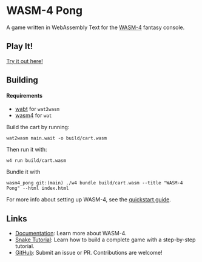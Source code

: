 # WASM-4 Pong

A game written in WebAssembly Text for the [WASM-4](https://wasm4.org) fantasy console.

## Play It!

[Try it out here!](https://billzabob.github.io/wasm4-pong/)

## Building

#### Requirements
- [wabt](https://github.com/WebAssembly/wabt?tab=readme-ov-file) for `wat2wasm`
- [wasm4](https://wasm4.org/docs/getting-started/setup) for `wat`


Build the cart by running:

```shell
wat2wasm main.wait -o build/cart.wasm
```

Then run it with:

```shell
w4 run build/cart.wasm
```

Bundle it with

```shell
wasm4_pong git:(main) ./w4 bundle build/cart.wasm --title "WASM-4 Pong" --html index.html
```

For more info about setting up WASM-4, see the [quickstart guide](https://wasm4.org/docs/getting-started/setup?code-lang=wat#quickstart).

## Links

- [Documentation](https://wasm4.org/docs): Learn more about WASM-4.
- [Snake Tutorial](https://wasm4.org/docs/tutorials/snake/goal): Learn how to build a complete game
  with a step-by-step tutorial.
- [GitHub](https://github.com/aduros/wasm4): Submit an issue or PR. Contributions are welcome!
